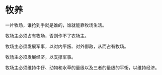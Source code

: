 # 牧养

一片牧场，谁抢到手就是谁的，谁就能靠牧场生活。

牧场主必须占有牧场，否则作不了农场主。

牧场主必须发展军事，以对内平叛、对外御敌，从而占有牧场。

牧场主必须发展经济，以支撑军事。

牧场主必须维持牛仔、动物和水草的量级以及三者的量级的平衡，以维持经济。
